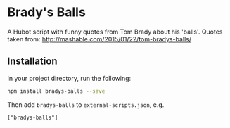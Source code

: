 # Brady's Balls

A Hubot script with funny quotes from Tom Brady about his 'balls'. Quotes taken from: http://mashable.com/2015/01/22/tom-bradys-balls/

## Installation

In your project directory, run the following:

```bash
npm install bradys-balls --save
```

Then add `bradys-balls` to `external-scripts.json`, e.g.

```
["bradys-balls"]
```
